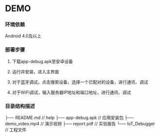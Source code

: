 DEMO
===========================

### 环境依赖

Android 4.0及以上

### 部署步骤

1. 下载app-debug.apk至安卓设备

2. 运行并安装，进入主界面
   
3. 对于蓝牙调试，点击搜索设备，选择一个已配对的设备，进行通讯、调试

4. 对于WiFi调试，输入服务器IP地址和端口地址，进行通讯、调试





### 目录结构描述

├── README.md                   // help
├── app-debug.apk              // 应用安装包
├── demo_video.mp4          // 演示视频
├── report.pdf                      // 实验报告
└── IoT_Debugger               // 工程文件

